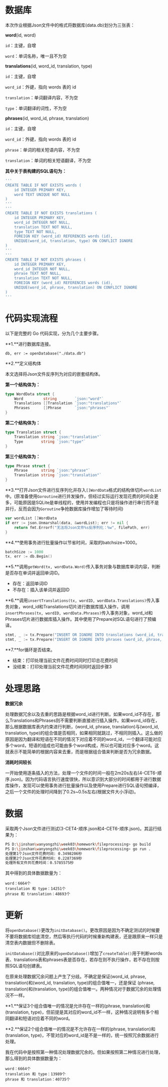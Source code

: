 # 数据库

本次作业根据Json文件中的格式将数据库(data.db)划分为三张表：

**word**(id, word)

`id`：主键，自增

`word`：单词名称，唯一且不为空

**translations**(id, word_id, translation, type)

`id`：主键，自增

`word_id`：外键，指向 words 表的 id

`translation`：单词翻译内容，不为空

`type`：单词翻译的词性，不为空

**phrases**(id, word_id, phrase, translation)

`id`：主键，自增

`word_id`：外键，指向 words 表的 id

`phrase`：单词的相关短语内容，不为空

`translation`：单词的相关短语翻译，不为空


**其中关于表构建的SQL语句为：**

```sql
'''
CREATE TABLE IF NOT EXISTS words (
    id INTEGER PRIMARY KEY,
    word TEXT UNIQUE NOT NULL
)
'''
'''
CREATE TABLE IF NOT EXISTS translations (
    id INTEGER PRIMARY KEY,
    word_id INTEGER NOT NULL,
    translation TEXT NOT NULL,
    type TEXT NOT NULL,
    FOREIGN KEY (word_id) REFERENCES words (id),
    UNIQUE(word_id, translation, type) ON CONFLICT IGNORE
)
'''
'''
CREATE TABLE IF NOT EXISTS phrases (
    id INTEGER PRIMARY KEY,
    word_id INTEGER NOT NULL,
    phrase TEXT NOT NULL,
    translation TEXT NOT NULL,
    FOREIGN KEY (word_id) REFERENCES words (id),
    UNIQUE(word_id, phrase, translation) ON CONFLICT IGNORE
)
'''
```

# 代码实现流程

以下是完整的 Go 代码实现，分为几个主要步骤。

**1.**进行数据库连接。

`db, err := openDatabase("./data.db")`

**2.**定义结构体

本文选择将Json文件反序列为对应的嵌套结构体。

**第一个结构体为：**

```go
type WordData struct {
	Word         string        `json:"word"`
	Translations []Translation `json:"translations"`
	Phrases      []Phrase      `json:"phrases"`
}
```

**第二个结构体为：**

```go
type Translation struct {
	Translation string `json:"translation"`
	Type        string `json:"type"`
}
```

**第三个结构体为：**

```go
type Phrase struct {
	Phrase      string `json:"phrase"`
	Translation string `json:"translation"`
}
```

**3.**打开Json文件进行反序列化并存入`[]WordData`格式的结构体切片`wordList`中。(原准备使用`Goroutine`进行并发操作，但经过实际运行发现花费的时间会更多，可能原因是SQLite是单线程的，使用并发编程也只是将操作进行串行而不是并行，反而会因为`Goroutine`争抢数据库操作增加了等待时间)

```go
var wordList []WordData
if err := json.Unmarshal(data, &wordList); err != nil {
	return fmt.Errorf("无法将Json文件%s反序列化：%w", filePath, err)
}
```

**4.**使用事务进行批量操作以节省时间，采取的batchsize=1000。

```go
batchSize := 1000
tx, err := db.Begin()
```

**5.**调用`getWord(tx, wordData.Word)`传入事务对象与数据库单词内容，判断是否存在单词并返回单词ID。
  - 存在：返回单词ID
  - 不存在：插入该单词并返回ID

**6.**调用`insertTranslations(tx, wordID, wordData.Translations)`传入事务对象，word_id和Translations切片进行数据库插入操作，调用`insertPhrases(tx, wordID, wordData.Phrases)`传入事务对象，word_id和Phrases切片进行数据库插入操作。其中使用了Prepare对SQL语句进行了预编译。

```go
stmt, _ := tx.Prepare("INSERT OR IGNORE INTO translations (word_id, translation, type) VALUES (?, ?, ?)")
stmt, _ := tx.Prepare("INSERT OR IGNORE INTO phrases (word_id, phrase, translation) VALUES (?, ?, ?)")
```

**7.**for循环是否结束。
  - 结束：打印处理当前文件花费时间同时打印总花费时间
  - 没结束：打印处理当前文件花费时间同时返回步骤3

# 处理思路

**数据冗余**

处理数据冗余以及去重的思路是根据word_id进行判断。如果word_id不存在，那么Translations和Phrases则不需要判断直接进行插入操作。如果word_id存在，那么根据数据库表内约束进行判断，(word_id, phrase, translation)与(word_id, translation, type)的组合值是否相同，如果相同就跳过，不相同则插入。这么做的原因是因为翻译和短语在不同的情况下对应着不同的word_id，一个翻译可能对应多个word，短语的组成也可能由多个word构成，所以也可能对应多个word。这就表示不能简单的根据内容来去重，而是根据组合值来判断是否为冗余数据。


**消耗时间较长**

一开始使用逐条插入的方法，处理一个文件的时间一般在2m20s左右(4-CET6-顺序.json)。因为代码语言执行速度很快，所以意识到大部分的时间都用于进行数据库操作，发现可以使用事务进行批量操作以及使用Prepare进行SQL语句预编译，之后一个文件的处理时间降到了0.2s~0.5s左右(根据文件大小浮动)。

# 数据

采取两个Json文件进行测试(3-CET4-顺序.json和4-CET6-顺序.json)。其运行结果为：

```bash
PS D:\jinshan\wanyongzhi\week03\homework\fileprocessing> go build
PS D:\jinshan\wanyongzhi\week03\homework\fileprocessing> go run .
处理第1个Json文件花费时间: 0.3498206秒
处理第2个Json文件花费时间: 0.2287369秒
处理所有文件共花费时间：0.5785575秒
```

其中得到的具体数据数量为：

```
word：6664个
translation 和 type：14251个
phrase 和 translation：48693个
```

# 更新

将`openDatabase()`更改为`initDatabase()`。更改原因是因为不确定测试的时候要不要将数据库彻底清空，然后等执行代码的时候重新构建表，还是跟原来一样只是清空表内数据但不删除表。

`initDatabase()`对比原来的`openDatabase()`增加了`createTable()`用于判断words表、translations表和phrases表是否存在，若存在则不执行操作，若不存在则按照SQL语句创建表。

在原来处理数据冗余问题上产生了分歧。不确定是保证(word_id, phrase, translation)和(word_id, translation, type)的组合值唯一，还是保证 (phrase, translation)和(translation, type)的组合值唯一。两种情况对于数据冗余的处理情况不一样。

**1.**保证3个组合值唯一的情况是允许存在一样的(phrase, translation)和(translation, type)，但前提是其对应的word_id不一样，这种情况说明有多个相同翻译和短语对应着不同的word。

**2.**保证2个组合值唯一的情况是不允许存在一样的(phrase, translation)和(translation, type)，不管对应的word_id是不是一样的，统一按照冗余数据进行处理。

我在代码中是按照第一种情况处理数据冗余的。但如果按照第二种情况进行处理，那么得到的具体数据数量为：

```
word：6664个
translation 和 type：13989个
phrase 和 translation：40735个
```